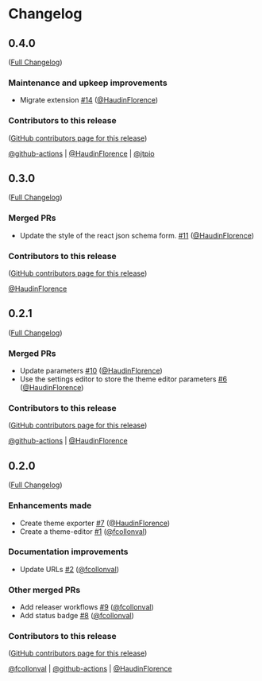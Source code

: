 # Changelog

<!-- <START NEW CHANGELOG ENTRY> -->

## 0.4.0

([Full Changelog](https://github.com/jupyterlab-contrib/jupyterlab-theme-editor/compare/v0.3.0...a7fd5cf02f6e807b82a9e74d903a454623f98ff4))

### Maintenance and upkeep improvements

- Migrate extension [#14](https://github.com/jupyterlab-contrib/jupyterlab-theme-editor/pull/14) ([@HaudinFlorence](https://github.com/HaudinFlorence))

### Contributors to this release

([GitHub contributors page for this release](https://github.com/jupyterlab-contrib/jupyterlab-theme-editor/graphs/contributors?from=2023-03-23&to=2023-06-12&type=c))

[@github-actions](https://github.com/search?q=repo%3Ajupyterlab-contrib%2Fjupyterlab-theme-editor+involves%3Agithub-actions+updated%3A2023-03-23..2023-06-12&type=Issues) | [@HaudinFlorence](https://github.com/search?q=repo%3Ajupyterlab-contrib%2Fjupyterlab-theme-editor+involves%3AHaudinFlorence+updated%3A2023-03-23..2023-06-12&type=Issues) | [@jtpio](https://github.com/search?q=repo%3Ajupyterlab-contrib%2Fjupyterlab-theme-editor+involves%3Ajtpio+updated%3A2023-03-23..2023-06-12&type=Issues)

<!-- <END NEW CHANGELOG ENTRY> -->

## 0.3.0

([Full Changelog](https://github.com/jupyterlab-contrib/jupyterlab-theme-editor/compare/v0.2.1...d18e1d4b15caefb361ce57107b55a3ab4aa8c7fc))

### Merged PRs

- Update the style of the react json schema form. [#11](https://github.com/jupyterlab-contrib/jupyterlab-theme-editor/pull/11) ([@HaudinFlorence](https://github.com/HaudinFlorence))

### Contributors to this release

([GitHub contributors page for this release](https://github.com/jupyterlab-contrib/jupyterlab-theme-editor/graphs/contributors?from=2023-03-21&to=2023-03-23&type=c))

[@HaudinFlorence](https://github.com/search?q=repo%3Ajupyterlab-contrib%2Fjupyterlab-theme-editor+involves%3AHaudinFlorence+updated%3A2023-03-21..2023-03-23&type=Issues)

## 0.2.1

([Full Changelog](https://github.com/jupyterlab-contrib/jupyterlab-theme-editor/compare/v0.2.0...c7140a1b4df0a6c2ba493a2787addc187bfa4c25))

### Merged PRs

- Update parameters [#10](https://github.com/jupyterlab-contrib/jupyterlab-theme-editor/pull/10) ([@HaudinFlorence](https://github.com/HaudinFlorence))
- Use the settings editor to store the theme editor parameters [#6](https://github.com/jupyterlab-contrib/jupyterlab-theme-editor/pull/6) ([@HaudinFlorence](https://github.com/HaudinFlorence))

### Contributors to this release

([GitHub contributors page for this release](https://github.com/jupyterlab-contrib/jupyterlab-theme-editor/graphs/contributors?from=2023-03-09&to=2023-03-21&type=c))

[@github-actions](https://github.com/search?q=repo%3Ajupyterlab-contrib%2Fjupyterlab-theme-editor+involves%3Agithub-actions+updated%3A2023-03-09..2023-03-21&type=Issues) | [@HaudinFlorence](https://github.com/search?q=repo%3Ajupyterlab-contrib%2Fjupyterlab-theme-editor+involves%3AHaudinFlorence+updated%3A2023-03-09..2023-03-21&type=Issues)

## 0.2.0

([Full Changelog](https://github.com/jupyterlab-contrib/jupyterlab-theme-editor/compare/f3f699d9e0b38ceed7d7203a7f0d74aa13948f91...accf396092a3be78d2014af377adbfb0cab7d197))

### Enhancements made

- Create theme exporter [#7](https://github.com/jupyterlab-contrib/jupyterlab-theme-editor/pull/7) ([@HaudinFlorence](https://github.com/HaudinFlorence))
- Create a theme-editor [#1](https://github.com/jupyterlab-contrib/jupyterlab-theme-editor/pull/1) ([@fcollonval](https://github.com/fcollonval))

### Documentation improvements

- Update URLs [#2](https://github.com/jupyterlab-contrib/jupyterlab-theme-editor/pull/2) ([@fcollonval](https://github.com/fcollonval))

### Other merged PRs

- Add releaser workflows [#9](https://github.com/jupyterlab-contrib/jupyterlab-theme-editor/pull/9) ([@fcollonval](https://github.com/fcollonval))
- Add status badge [#8](https://github.com/jupyterlab-contrib/jupyterlab-theme-editor/pull/8) ([@fcollonval](https://github.com/fcollonval))

### Contributors to this release

([GitHub contributors page for this release](https://github.com/jupyterlab-contrib/jupyterlab-theme-editor/graphs/contributors?from=2022-09-22&to=2023-03-09&type=c))

[@fcollonval](https://github.com/search?q=repo%3Ajupyterlab-contrib%2Fjupyterlab-theme-editor+involves%3Afcollonval+updated%3A2022-09-22..2023-03-09&type=Issues) | [@github-actions](https://github.com/search?q=repo%3Ajupyterlab-contrib%2Fjupyterlab-theme-editor+involves%3Agithub-actions+updated%3A2022-09-22..2023-03-09&type=Issues) | [@HaudinFlorence](https://github.com/search?q=repo%3Ajupyterlab-contrib%2Fjupyterlab-theme-editor+involves%3AHaudinFlorence+updated%3A2022-09-22..2023-03-09&type=Issues)
